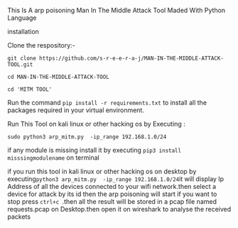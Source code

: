 This Is A arp poisoning  Man In The Middle Attack Tool Maded With Python Language

installation 


Clone the respository:-


```git clone https://github.com/s-r-e-e-r-a-j/MAN-IN-THE-MIDDLE-ATTACK-TOOL.git```

```cd MAN-IN-THE-MIDDLE-ATTACK-TOOL```

```cd 'MITM TOOL' ```

  Run the command ```pip install -r requirements.txt``` to install all the packages required in your virtual environment.

Run This Tool on kali linux or other hacking os by Executing :

```sudo python3 arp_mitm.py  -ip_range 192.168.1.0/24 ```


if any module is missing install it by executing
```pip3 install misssingmodulename``` on terminal

if you run this tool in kali linux or other hacking os on desktop by executing``` python3 arp_mitm.py  -ip_range 192.168.1.0/24 ```it will display Ip Address of all the devices connected to your wifi network.then select a device for attack by its
id then the arp poisoning will start if you want to stop press ```ctrl+c ```.then all the result will be stored in a pcap file named requests.pcap on Desktop.then open it on wireshark to analyse the received packets
